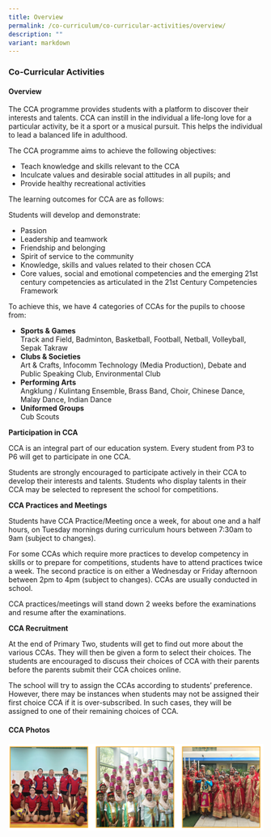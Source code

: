 ```yaml
---
title: Overview
permalink: /co-curriculum/co-curricular-activities/overview/
description: ""
variant: markdown
---
```

### Co-Curricular Activities

#### Overview

The CCA programme provides students with a platform to discover their interests and talents. CCA can instill in the individual a life-long love for a particular activity, be it a sport or a musical pursuit. This helps the individual to lead a balanced life in adulthood.

The CCA programme aims to achieve the following objectives:

*   Teach knowledge and skills relevant to the CCA
*   Inculcate values and desirable social attitudes in all pupils; and
*   Provide healthy recreational activities

The learning outcomes for CCA are as follows:

Students will develop and demonstrate:

*   Passion
*   Leadership and teamwork
*   Friendship and belonging
*   Spirit of service to the community
*   Knowledge, skills and values related to their chosen CCA
*   Core values, social and emotional competencies and the emerging 21st century competencies as articulated in the 21st Century Competencies Framework

To achieve this, we have 4 categories of CCAs for the pupils to choose from:

*   **Sports & Games**  
    Track and Field, Badminton, Basketball, Football, Netball, Volleyball, Sepak Takraw
*   **Clubs & Societies**  
    Art & Crafts, Infocomm Technology (Media Production), Debate and Public Speaking Club, Environmental Club
*   **Performing Arts**  
    Angklung / Kulintang Ensemble, Brass Band, Choir, Chinese Dance, Malay Dance, Indian Dance
*   **Uniformed Groups**  
    Cub Scouts

**Participation in CCA**

CCA is an integral part of our education system. Every student from P3 to P6 will get to participate in one CCA.

Students are strongly encouraged to participate actively in their CCA to develop their interests and talents. Students who display talents in their CCA may be selected to represent the school for competitions.

**CCA Practices and Meetings**

Students have CCA Practice/Meeting once a week, for about one and a half hours, on Tuesday mornings during curriculum hours between 7:30am to 9am (subject to changes).

For some CCAs which require more practices to develop competency in skills or to prepare for competitions, students have to attend practices twice a week. The second practice is on either a Wednesday or Friday afternoon between 2pm to 4pm (subject to changes). CCAs are usually conducted in school.

CCA practices/meetings will stand down 2 weeks before the examinations and resume after the examinations.

**CCA Recruitment**

At the end of Primary Two, students will get to find out more about the various CCAs. They will then be given a form to select their choices. The students are encouraged to discuss their choices of CCA with their parents before the parents submit their CCA choices online.

The school will try to assign the CCAs according to students’ preference. However, there may be instances when students may not be assigned their first choice CCA if it is over-subscribed. In such cases, they will be assigned to one of their remaining choices of CCA.

#### CCA Photos
![](/images/ccaoverview.png)